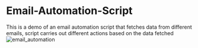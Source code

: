 # Email-Automation-Script
This is a demo of an email automation script that fetches data from different emails, script carries out different actions based on the data fetched
![email_automation](https://user-images.githubusercontent.com/96170584/153767286-5db69c4f-6630-4dc8-a669-1fbc7169d52b.gif)
